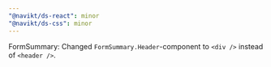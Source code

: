 ```yaml
---
"@navikt/ds-react": minor
"@navikt/ds-css": minor
---
```


FormSummary: Changed `FormSummary.Header`-component to `<div />` instead of `<header />`.
